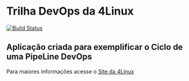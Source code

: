 # Trilha DevOps da 4Linux

<!-- Altere a Flag abaixo com sua URL do Travis -->
[![Build Status](https://travis-ci.org/Sam-Batisti/DevOpsLab-HelloWorld.svg?branch=master)](https://travis-ci.org/Sam-Batisti/DevOpsLab-HelloWorld)

## Aplicação criada para exemplificar o Ciclo de uma PipeLine DevOps


Para maiores informações acesse o [Site da 4Linux](https://www.4linux.com.br/cursos/devops)
